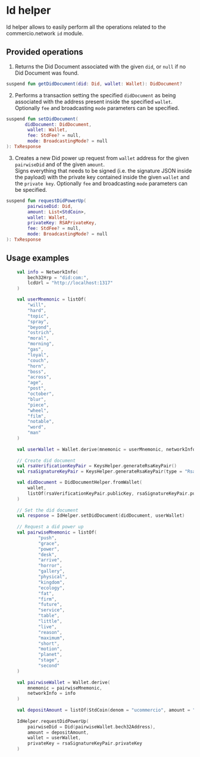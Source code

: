 # Id helper
Id helper allows to easily perform all the operations related to the commercio.network `id` module.

## Provided operations
1. Returns the Did Document associated with the given `did`, or `null` if no Did Document was found.
```kotlin
suspend fun getDidDocument(did: Did, wallet: Wallet): DidDocument?
```
2. Performs a transaction setting the specified `didDocument` as being associated with the
   address present inside the specified `wallet`.  Optionally `fee` and broadcasting `mode` parameters can be specified.
```kotlin
suspend fun setDidDocument(        
       didDocument: DidDocument,
        wallet: Wallet,
        fee: StdFee? = null,
        mode: BroadcastingMode? = null
): TxResponse
```
3. Creates a new Did power up request from `wallet` address for the given `pairwiseDid` and of the given `amount`.  
   Signs everything that needs to be signed (i.e. the signature JSON inside the payload) with the
   private key contained inside the given `wallet` and the `private key`.
   Optionally `fee` and broadcasting `mode` parameters can be specified.
```kotlin
suspend fun requestDidPowerUp(
        pairwiseDid: Did,
        amount: List<StdCoin>,
        wallet: Wallet,
        privateKey: RSAPrivateKey,
        fee: StdFee? = null,
        mode: BroadcastingMode? = null
): TxResponse
```
## Usage examples
```kotlin
    val info = NetworkInfo(
        bech32Hrp = "did:com:", 
        lcdUrl = "http://localhost:1317"
    )

    val userMnemonic = listOf(
        "will",
        "hard",
        "topic",
        "spray",
        "beyond",
        "ostrich",
        "moral",
        "morning",
        "gas",
        "loyal",
        "couch",
        "horn",
        "boss",
        "across",
        "age",
        "post",
        "october",
        "blur",
        "piece",
        "wheel",
        "film",
        "notable",
        "word",
        "man"
    )
    
    val userWallet = Wallet.derive(mnemonic = userMnemonic, networkInfo = info)
    
    // Create did document
    val rsaVerificationKeyPair = KeysHelper.generateRsaKeyPair()
    val rsaSignatureKeyPair = KeysHelper.generateRsaKeyPair(type = "RsaSignatureKey2018")

    val didDocument = DidDocumentHelper.fromWallet(
        wallet, 
        listOf(rsaVerificationKeyPair.publicKey, rsaSignatureKeyPair.publicKey)
    )
    
    // Set the did document
    val response = IdHelper.setDidDocument(didDocument, userWallet)
    
    // Request a did power up
    val pairwiseMnemonic = listOf(
            "push",
            "grace",
            "power",
            "desk",
            "arrive",
            "horror",
            "gallery",
            "physical",
            "kingdom",
            "ecology",
            "fat",
            "firm",
            "future",
            "service",
            "table",
            "little",
            "live",
            "reason",
            "maximum",
            "short",
            "motion",
            "planet",
            "stage",
            "second"
    )
     
    val pairwiseWallet = Wallet.derive(
        mnemonic = pairwiseMnemonic, 
        networkInfo = info
    )
    
    val depositAmount = listOf(StdCoin(denom = "ucommercio", amount = "100"))
     
    IdHelper.requestDidPowerUp(
        pairwiseDid = Did(pairwiseWallet.bech32Address),
        amount = depositAmount,
        wallet = userWallet,
        privateKey = rsaSignatureKeyPair.privateKey
    )
```
